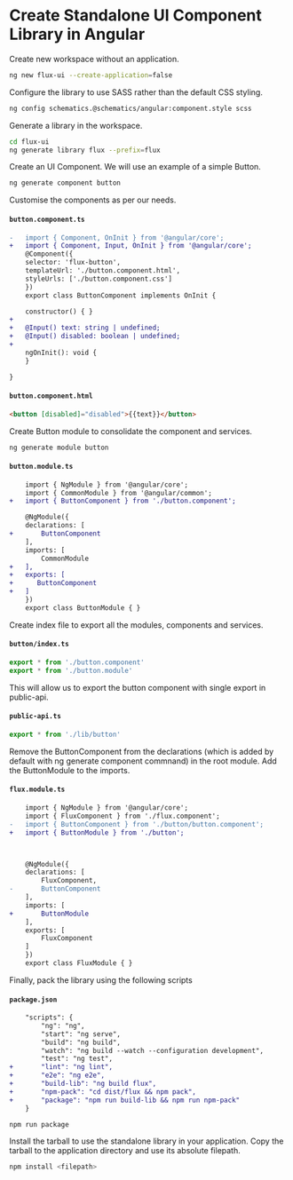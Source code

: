 # Create Standalone UI Component Library in Angular

Create new workspace without an application.
```bash
ng new flux-ui --create-application=false
```

Configure the library to use SASS rather than the default CSS styling.
```bash
ng config schematics.@schematics/angular:component.style scss
```

Generate a library in the workspace.
```bash
cd flux-ui
ng generate library flux --prefix=flux
```

Create an UI Component. We will use an example of a simple Button.
```bash
ng generate component button
```

Customise the components as per our needs.
#### **`button.component.ts`**
```diff
-   import { Component, OnInit } from '@angular/core';
+   import { Component, Input, OnInit } from '@angular/core';
    @Component({
    selector: 'flux-button',
    templateUrl: './button.component.html',
    styleUrls: ['./button.component.css']
    })
    export class ButtonComponent implements OnInit {

    constructor() { }
+    
+   @Input() text: string | undefined;
+   @Input() disabled: boolean | undefined;
+
    ngOnInit(): void {
    }

}
```

#### **`button.component.html`**
```HTML
<button [disabled]="disabled">{{text}}</button>
```

Create Button module to consolidate the component and services.
```bash
ng generate module button
```

#### **`button.module.ts`**
```diff
    import { NgModule } from '@angular/core';
    import { CommonModule } from '@angular/common';
+   import { ButtonComponent } from './button.component';

    @NgModule({
    declarations: [
+       ButtonComponent
    ],
    imports: [
        CommonModule
+   ],
+   exports: [
+      ButtonComponent
+   ]
    })
    export class ButtonModule { }
```

Create index file to export all the modules, components and services.
#### **`button/index.ts`**
```ts
export * from './button.component'
export * from './button.module'
```

This will allow us to export the button component with single export in public-api.
#### **`public-api.ts`**
```ts
export * from './lib/button'
```
Remove the ButtonComponent from the declarations (which is added by default with ng generate component commnand) in the root module. Add the ButtonModule to the imports.
#### **`flux.module.ts`**
```diff
    import { NgModule } from '@angular/core';
    import { FluxComponent } from './flux.component';
-   import { ButtonComponent } from './button/button.component';
+   import { ButtonModule } from './button';



    @NgModule({
    declarations: [
        FluxComponent,
-       ButtonComponent
    ],
    imports: [
+       ButtonModule
    ],
    exports: [
        FluxComponent
    ]
    })
    export class FluxModule { }
```

Finally, pack the library using the following scripts
#### **`package.json`**
```diff
    "scripts": {
        "ng": "ng",
        "start": "ng serve",
        "build": "ng build",
        "watch": "ng build --watch --configuration development",
        "test": "ng test",
+       "lint": "ng lint",
+       "e2e": "ng e2e",
+       "build-lib": "ng build flux",
+       "npm-pack": "cd dist/flux && npm pack",
+       "package": "npm run build-lib && npm run npm-pack"
    }
```
```bash
npm run package
```

Install the tarball to use the standalone library in your application. Copy the tarball to the application directory and use its absolute filepath.

```bash
npm install <filepath>
```
